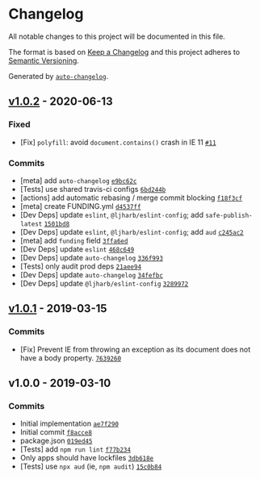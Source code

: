 # Changelog

All notable changes to this project will be documented in this file.

The format is based on [Keep a Changelog](https://keepachangelog.com/en/1.0.0/)
and this project adheres to [Semantic Versioning](https://semver.org/spec/v2.0.0.html).

Generated by [`auto-changelog`](https://github.com/CookPete/auto-changelog).

## [v1.0.2](https://github.com/ljharb/document.contains/compare/v1.0.1...v1.0.2) - 2020-06-13

### Fixed

- [Fix] `polyfill`: avoid `document.contains()` crash in IE 11 [`#11`](https://github.com/ljharb/document.contains/issues/11)

### Commits

- [meta] add `auto-changelog` [`e9bc62c`](https://github.com/ljharb/document.contains/commit/e9bc62cbc688a80ea995b836c61a704bc172580c)
- [Tests] use shared travis-ci configs [`6bd244b`](https://github.com/ljharb/document.contains/commit/6bd244b3e1514952441ec1af63fdb719e4eb0a47)
- [actions] add automatic rebasing / merge commit blocking [`f18f3cf`](https://github.com/ljharb/document.contains/commit/f18f3cf306912cffb29f7833cc781e4772f7e451)
- [meta] create FUNDING.yml [`d4537ff`](https://github.com/ljharb/document.contains/commit/d4537ff68af1978741ce1cdb15221b897c80f225)
- [Dev Deps] update `eslint`, `@ljharb/eslint-config`; add `safe-publish-latest` [`1501bd8`](https://github.com/ljharb/document.contains/commit/1501bd8e8c5e536f08b531c1d60357d374f7c3f7)
- [Dev Deps] update `eslint`, `@ljharb/eslint-config`; add `aud` [`c245ac2`](https://github.com/ljharb/document.contains/commit/c245ac2c94155de589ea82fa3c0f27a9ab7de03e)
- [meta] add `funding` field [`3ffa6ed`](https://github.com/ljharb/document.contains/commit/3ffa6ed3ee84a5280cd8471c59708de6cba34d3e)
- [Dev Deps] update `eslint` [`468c649`](https://github.com/ljharb/document.contains/commit/468c649edf43cdaf20b875f7003281c9d181a604)
- [Dev Deps] update `auto-changelog` [`336f993`](https://github.com/ljharb/document.contains/commit/336f99349cad51d3b19aeec62feca219d0049163)
- [Tests] only audit prod deps [`21aee94`](https://github.com/ljharb/document.contains/commit/21aee94f175f8009fe330e636905c51c554cc377)
- [Dev Deps] update `auto-changelog` [`34fefbc`](https://github.com/ljharb/document.contains/commit/34fefbc030e556e0fc86f8a75f0ab87e8d7960e3)
- [Dev Deps] update `@ljharb/eslint-config` [`3289972`](https://github.com/ljharb/document.contains/commit/3289972468a73bf1f0a190cddb0254928aedd3df)

## [v1.0.1](https://github.com/ljharb/document.contains/compare/v1.0.0...v1.0.1) - 2019-03-15

### Commits

- [Fix] Prevent IE from throwing an exception as its document does not have a body property. [`7639260`](https://github.com/ljharb/document.contains/commit/763926012272e7adf39267d1a9bb872e2e6a9f89)

## v1.0.0 - 2019-03-10

### Commits

- Initial implementation [`ae7f290`](https://github.com/ljharb/document.contains/commit/ae7f29091502fd913ee657d8f59c46ba247688b1)
- Initial commit [`f8acce8`](https://github.com/ljharb/document.contains/commit/f8acce880902ab80dcde4488460ec3c815ede127)
- package.json [`019ed45`](https://github.com/ljharb/document.contains/commit/019ed45c67b3610c8d09a1ab9128cbbf03c028ee)
- [Tests] add `npm run lint` [`f77b234`](https://github.com/ljharb/document.contains/commit/f77b234a5be8b0dc7665ef193922625cec48347d)
- Only apps should have lockfiles [`3db618e`](https://github.com/ljharb/document.contains/commit/3db618e645be4e497a681e68cfcb04f7f6ccf95e)
- [Tests] use `npx aud` (ie, `npm audit`) [`15c0b84`](https://github.com/ljharb/document.contains/commit/15c0b840044250f186b61061da3b55b26e59952b)
